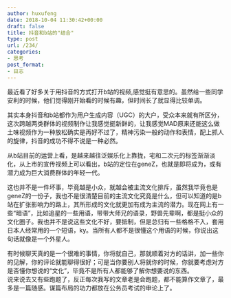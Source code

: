 ```yaml
---
author: huxufeng
date: 2018-10-04 11:30:42+00:00
draft: false
title: 抖音和b站的"结合"
type: post
url: /234/
categories:
- 思考
post_format:
- 日志
---
```





  
最近看了好多关于用抖音的方式打开b站的视频,感觉挺有意思的。虽然给一些同学安利的时候，他们觉得刚开始看的时候有趣，但时间长了就显得比较单调。






  
其实本身抖音和b站都作为用户生成内容（UGC）的大户，受众本来就有所区分，这次跨越两类群体的视频制作让我感觉挺新鲜的，让我感觉MAD原来还能这么做  
土味视频作为一种放松确实是再好不过了，精神污染一般的动作和表情，配上抓人的旋律，抖音的成功不得不说是一种必然。






  
从b站目前的运营上看，是越来越往泛娱乐化上靠拢，宅和二次元的标签渐渐淡化，从上市的宣传视频上可以看出，b站的定位在geneZ，也就是即将成为，或有潜力成为巨大消费群体的年轻一代。






  
这也并不是一件坏事，毕竟越是小众，就越会被主流文化排斥，虽然我毕竟也是geneZ的一份子，我也不是很清楚目前的主流文化究竟是什么，但可以知道的是b站在扩张影响力的路上，其所形成的文化就更加有成为主流的潜力。现在网上有一些“暗语”，比如追星的一些用语，带带大师兄的语录，野兽先辈啊，都是挺小众的文化圈子。我也并不是说这些文化不好，要抵制，但是总归有一些格格不入，套用日本人经常用的一个短语，ky。当所有人都不是很懂这个用语的时候，你说出这句话就像是一个外星人。






  
有时候聊天真的是一个很难的事情，你将就自己，那就顺着对方的话讲，加一些你的见解，你的评论就能聊得很好；可是当你要别人将就你的时候，你就要考虑对方是否懂你想说的“文化”，毕竟不是所有人都能够了解你想要说的东西。  
说来说去又有些跑题了，反正每次我写的文章老是会跑题，都不能算作文章了，最多是一篇随感。谋篇布局的功力都放在公务员考试的申论上了。



